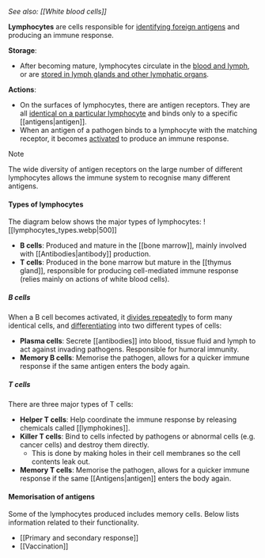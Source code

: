 *See also: [[White blood cells]]*

**Lymphocytes** are cells responsible for <u>identifying foreign antigens</u> and producing an immune response.

**Storage**:
- After becoming mature, lymphocytes circulate in the <u>blood and lymph</u>, or are <u>stored in lymph glands and other lymphatic organs</u>.

**Actions**:
- On the surfaces of lymphocytes, there are antigen receptors. They are all <u>identical on a particular lymphocyte</u> and binds only to a specific [[antigens|antigen]].
- When an antigen of a pathogen binds to a lymphocyte with the matching receptor, it becomes <u>activated</u> to produce an immune response.

> [!note]
> The wide diversity of antigen receptors on the large number of different lymphocytes allows the immune system to recognise many different antigens.

#### Types of lymphocytes
The diagram below shows the major types of lymphocytes:
![[lymphocytes_types.webp|500]]
- **B cells**: Produced and mature in the [[bone marrow]], mainly involved with [[Antibodies|antibody]] production.
- **T cells**: Produced in the bone marrow but mature in the [[thymus gland]], responsible for producing cell-mediated immune response (relies mainly on actions of white blood cells).

##### B cells
When a B cell becomes activated, it <u>divides repeatedly</u> to form many identical cells, and <u>differentiating</u> into two different types of cells:
- **Plasma cells**: Secrete [[antibodies]] into blood, tissue fluid and lymph to act against invading pathogens. Responsible for humoral immunity.
- **Memory B cells**: Memorise the pathogen, allows for a quicker immune response if the same antigen enters the body again.
##### T cells
There are three major types of T cells:
- **Helper T cells**: Help coordinate the immune response by  releasing chemicals called [[lymphokines]].
- **Killer T cells**: Bind to cells infected by pathogens or abnormal cells (e.g. cancer cells) and destroy them directly.
	- This is done by making holes in their cell membranes so the cell contents leak out.
- **Memory T cells**: Memorise the pathogen, allows for a quicker immune response if the same [[Antigens|antigen]] enters the body again.

#### Memorisation of antigens
Some of the lymphocytes produced includes memory cells. Below lists information related to their functionality.
- [[Primary and secondary response]]
- [[Vaccination]]
